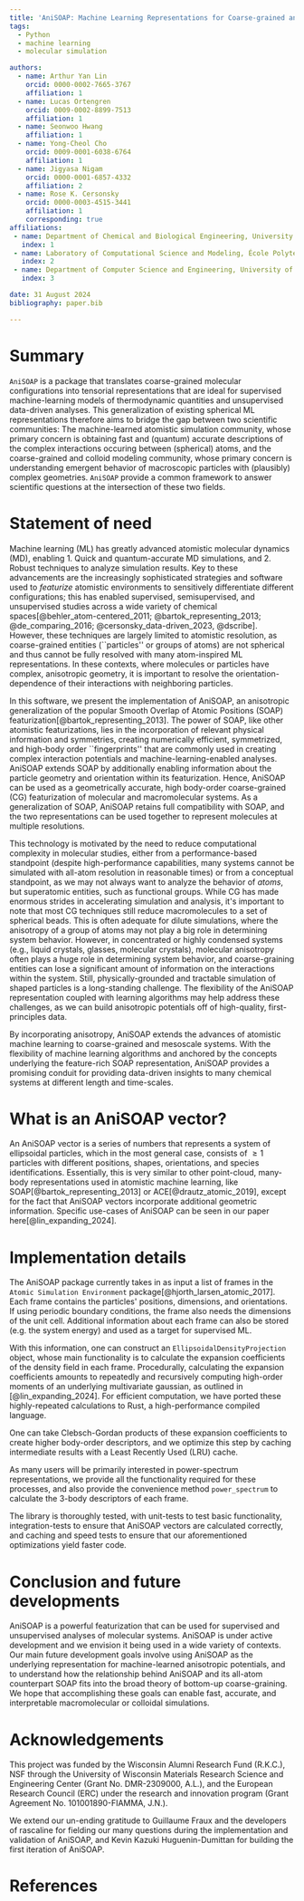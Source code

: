 ```yaml
---
title: 'AniSOAP: Machine Learning Representations for Coarse-grained and Non-spherical Systems'
tags:
  - Python
  - machine learning
  - molecular simulation

authors:
  - name: Arthur Yan Lin
    orcid: 0000-0002-7665-3767
    affiliation: 1
  - name: Lucas Ortengren
    orcid: 0009-0002-8899-7513
    affiliation: 1
  - name: Seonwoo Hwang
    affiliation: 1
  - name: Yong-Cheol Cho
    orcid: 0009-0001-6038-6764
    affiliation: 1
  - name: Jigyasa Nigam
    orcid: 0000-0001-6857-4332
    affiliation: 2
  - name: Rose K. Cersonsky
    orcid: 0000-0003-4515-3441
    affiliation: 1
    corresponding: true
affiliations:
 - name: Department of Chemical and Biological Engineering, University of Wisconsin-Madison, USA
   index: 1
 - name: Laboratory of Computational Science and Modeling, École Polytechnique Fédérale de Lausanne, Switzerland
   index: 2
 - name: Department of Computer Science and Engineering, University of Wisconsin-Madison, USA
   index: 3

date: 31 August 2024
bibliography: paper.bib

---
```


# Summary

`AniSOAP` is a package that translates coarse-grained molecular configurations into tensorial representations that are ideal for supervised machine-learning models of thermodynamic quantities and unsupervised data-driven analyses. This generalization of existing spherical ML representations therefore aims to bridge the gap between two scientific communities: The machine-learned atomistic simulation community, whose primary concern is obtaining fast and (quantum) accurate descriptions of the complex interactions occuring between (spherical) atoms, and the coarse-grained and colloid modeling community, whose primary concern is understanding emergent behavior of macroscopic particles with (plausibly) complex geometries. `AniSOAP` provide a common framework to answer scientific questions at the intersection of these two fields.

# Statement of need

Machine learning (ML) has greatly advanced atomistic molecular dynamics (MD), enabling 1. Quick and quantum-accurate MD simulations, and 2. Robust techniques to analyze simulation results. Key to these advancements are the increasingly sophisticated strategies and software used to *featurize* atomistic environments to sensitively differentiate different configurations; this has enabled supervised, semisupervised, and unsupervised studies across a wide variety of chemical spaces[@behler_atom-centered_2011; @bartok_representing_2013; @de_comparing_2016; @cersonsky_data-driven_2023, @dscribe]. However, these techniques are largely limited to atomistic resolution, as coarse-grained entities (``particles'' or groups of atoms) are not spherical and thus cannot be fully resolved with many atom-inspired ML representations. In these contexts, where molecules or particles have complex, anisotropic geometry, it is important to resolve the orientation-dependence of their interactions with neighboring particles. 

In this software, we present the implementation of AniSOAP, an anisotropic generalization of the popular Smooth Overlap of Atomic Positions (SOAP) featurization[@bartok_representing_2013]. The power of SOAP, like other atomistic featurizations, lies in the incorporation of relevant physical information and symmetries, creating numerically efficient, symmetrized, and high-body order ``fingerprints'' that are commonly used in creating complex interaction potentials and machine-learning-enabled analyses. AniSOAP extends SOAP by additionally enabling information about the particle geometry and orientation within its featurization. Hence, AniSOAP can be used as a geometrically accurate, high body-order coarse-grained (CG) featurization of molecular and macromolecular systems. As a generalization of SOAP, AniSOAP retains full compatibility with SOAP, and the two representations can be used together to represent molecules at multiple resolutions.

This technology is motivated by the need to reduce computational complexity in molecular studies, either from a performance-based standpoint (despite high-performance capabilities, many systems cannot be simulated with all-atom resolution in reasonable times) or from a conceptual standpoint, as we may not always want to analyze the behavior of _atoms_, but superatomic entities, such as functional groups. 
While CG has made enormous strides in accelerating simulation and analysis, it's important to note that most CG techniques still reduce macromolecules to a set of spherical beads. This is often adequate for  dilute simulations, where the anisotropy of a group of atoms may not play a big role in determining system behavior. However, in concentrated or highly condensed systems (e.g., liquid crystals, glasses, molecular crystals), molecular anisotropy often plays a huge role in determining system behavior, and coarse-graining entities can lose a significant amount of information on the interactions within the system. Still, physically-grounded and tractable simulation of shaped particles is a long-standing challenge. The flexibility of the AniSOAP representation coupled with learning algorithms may help address these challenges, as we can build anisotropic potentials off of high-quality, first-principles data.

By incorporating anisotropy, AniSOAP extends the advances of atomistic machine learning to coarse-grained and mesoscale systems. With the flexibility of machine learning algorithms and anchored by the concepts underlying the feature-rich SOAP representation, AniSOAP provides a promising conduit for providing data-driven insights to many chemical systems at different length and time-scales.

# What is an AniSOAP vector?
An AniSOAP vector is a series of numbers that represents a system of ellipsoidal particles, which in the most general case, consists of $\geq 1$ particles with different positions, shapes, orientations, and species identifications. Essentially, this is very similar to other point-cloud, many-body representations used in atomistic machine learning, like SOAP[@bartok_representing_2013] or ACE[@drautz_atomic_2019], except for the fact that AniSOAP vectors incorporate additional geometric information. Specific use-cases of AniSOAP can be seen in our paper here[@lin_expanding_2024].

# Implementation details
The AniSOAP package currently takes in as input a list of frames in the `Atomic Simulation Environment` package[@hjorth_larsen_atomic_2017]. Each frame contains the particles' positions, dimensions, and orientations. If using periodic boundary conditions, the frame also needs the dimensions of the unit cell. Additional information about each frame can also be stored (e.g. the system energy) and used as a target for supervised ML.

With this information, one can construct an `EllipsoidalDensityProjection` object, whose main functionality is to calculate the expansion coefficients of the density field in each frame.
Procedurally, calculating the expansion coefficients amounts to repeatedly and recursively computing high-order moments of an underlying multivariate gaussian, as outlined in [@lin_expanding_2024]. For efficient computation, we have ported these highly-repeated calculations to Rust, a high-performance compiled language.

One can take Clebsch-Gordan products of these expansion coefficients to create higher body-order descriptors, and we optimize this step by caching intermediate results with a Least Recently Used (LRU) cache.

As many users will be primarily interested in power-spectrum representations, we provide all the functionality required for these processes, and also provide the convenience method `power_spectrum` to calculate the 3-body descriptors of each frame. 

The library is thoroughly tested, with unit-tests to test basic functionality, integration-tests to ensure that AniSOAP vectors are calculated correctly, and caching and speed tests to ensure that our aforementioned optimizations yield faster code.

# Conclusion and future developments
AniSOAP is a powerful featurization that can be used for supervised and unsupervised analyses of molecular systems. AniSOAP is under active development and we envision it being used in a wide variety of contexts. Our main future development goals involve using AniSOAP as the underlying representation for machine-learned anisotropic potentials, and to understand how the relationship behind AniSOAP and its all-atom counterpart SOAP fits into the broad theory of bottom-up coarse-graining. We hope that accomplishing these goals can enable fast, accurate, and interpretable macromolecular or colloidal simulations.

# Acknowledgements
This project was funded by the Wisconsin Alumni Research Fund (R.K.C.), NSF through the University of Wisconsin Materials Research Science and Engineering Center (Grant No. DMR-2309000, A.L.), and the European Research Council (ERC) under the research and innovation program (Grant Agreement No. 101001890-FIAMMA, J.N.).

We extend our un-ending gratitude to Guillaume Fraux and the developers of rascaline for fielding our many questions during the implementation and validation of AniSOAP, and Kevin Kazuki Huguenin-Dumittan for building the first iteration of AniSOAP.

# References
